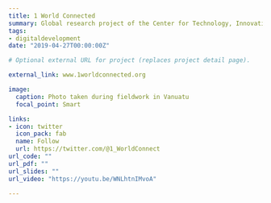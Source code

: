 ```yaml
---
title: 1 World Connected
summary: Global research project of the Center for Technology, Innovation, and Competition, University of Pennsylvania focused on innovative approaches to connect underserved communities to the Internet.
tags:
- digitaldevelopment
date: "2019-04-27T00:00:00Z"

# Optional external URL for project (replaces project detail page).

external_link: www.1worldconnected.org

image:
  caption: Photo taken during fieldwork in Vanuatu
  focal_point: Smart

links:
- icon: twitter
  icon_pack: fab
  name: Follow
  url: https://twitter.com/@1_WorldConnect
url_code: ""
url_pdf: ""
url_slides: ""
url_video: "https://youtu.be/WNLhtnIMvoA"

---
```



